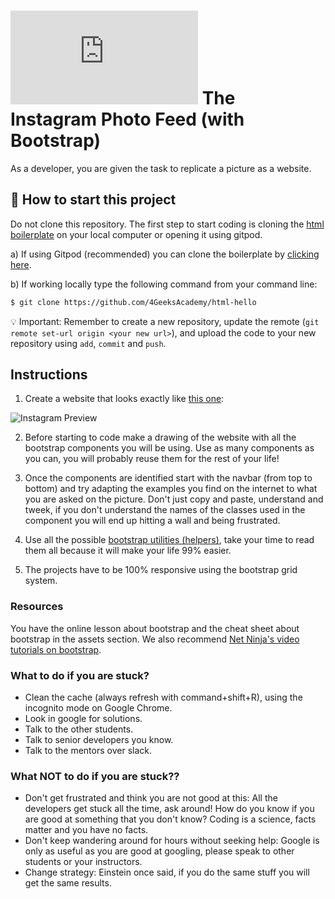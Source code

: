 # ![alt text](https://assets.breatheco.de/apis/img/images.php?blob&random&cat=icon&tags=breathecode,32) The Instagram Photo Feed (with Bootstrap)

As a developer, you are given the task to replicate a picture as a website.

## 🌱  How to start this project

Do not clone this repository. The first step to start coding is cloning the [html boilerplate](https://github.com/4GeeksAcademy/html-hello) on your local computer or opening it using gitpod.

a) If using Gitpod (recommended) you can clone the boilerplate by [clicking here](https://github.com/4GeeksAcademy/html-hello).

b) If working locally type the following command from your command line: 
```sh
$ git clone https://github.com/4GeeksAcademy/html-hello

````
💡 Important: Remember to create a new repository, update the remote (`git remote set-url origin <your new url>`), and upload the code to your new repository using `add`, `commit` and `push`.

## Instructions

1. Create a website that looks exactly like [this one](https://github.com/breatheco-de/exercise-instagram-feed-bootstrap/blob/master/preview.gif):

![Instagram Preview](https://github.com/breatheco-de/exercise-instagram-feed-bootstrap/blob/master/preview.gif?raw=true)

2. Before starting to code make a drawing of the website with all the bootstrap components you will be using. Use as many components as you can, you will probably reuse them for the rest of your life!

3. Once the components are identified start with the navbar (from top to bottom) and try adapting the examples you find on the internet to what you are asked on the picture. Don't just copy and paste, understand and tweek, if you don't understand the names of the classes used in the component you will end up hitting a wall and being frustrated.

4. Use all the possible [bootstrap utilities (helpers)](https://getbootstrap.com/docs/4.1/utilities), take your time to read them all because it will make your life 99% easier.

5. The projects have to be 100% responsive using the bootstrap grid system.


### Resources

You have the online lesson about bootstrap and the cheat sheet about bootstrap in the assets section. We also recommend [Net Ninja's video tutorials on bootstrap](https://www.youtube.com/watch?v=QAgrHLtG1Yk).

### What to do if you are stuck?

- Clean the cache (always refresh with command+shift+R), using the incognito mode on Google Chrome. 
- Look in google for solutions. 
- Talk to the other students. 
- Talk to senior developers you know. 
- Talk to the mentors over slack.

### What **NOT** to do if you are stuck??

- Don't get frustrated and think you are not good at this: All the developers get stuck all the time, ask around! How do you know if you are good at something that you don't know? Coding is a science, facts matter and you have no facts. 
- Don't keep wandering around for hours without seeking help: Google is only as useful as you are good at googling, please speak to other students or your instructors. 
- Change strategy: Einstein once said, if you do the same stuff you will get the same results.
